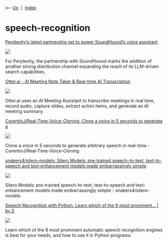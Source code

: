 <div class="nav">

⟵ [Up](index.html)  \|  [Index](index.html)

</div>

# speech-recognition

<div class="cards">

<div class="card">

<div class="card-title">

[Perplexity’s latest partnership set to power SoundHound’s voice
assistant](https://venturebeat.com/ai/perplexitys-latest-partnership-set-to-power-soundhounds-voice-assistant)

</div>

<div class="card-image">

[![](https://venturebeat.com/wp-content/uploads/2022/05/GettyImages-1093904450.jpg?w=1024?w=1200&strip=all)](https://venturebeat.com/ai/perplexitys-latest-partnership-set-to-power-soundhounds-voice-assistant)

</div>

For Perplexity, the partnership with SoundHound marks the addition of
another strong distribution channel expanding the reach of its
LLM-driven search capabilities.

</div>

<div class="card">

<div class="card-title">

[Otter.ai - AI Meeting Note Taker & Real-time AI
Transcription](https://otter.ai)

</div>

<div class="card-image">

[![](https://cdn.prod.website-files.com/618e9316785b3582a5178502/620d386acf1b61fec39b06c6_otter-og-image-02.png)](https://otter.ai)

</div>

Otter.ai uses an AI Meeting Assistant to transcribe meetings in real
time, record audio, capture slides, extract action items, and generate
an AI meeting summary.

</div>

<div class="card">

<div class="card-title">

[CorentinJ/Real-Time-Voice-Cloning: Clone a voice in 5 seconds to
generate a](https://github.com/CorentinJ/Real-Time-Voice-Cloning)

</div>

<div class="card-image">

[![](https://repository-images.githubusercontent.com/188660663/f7563980-8c7b-11e9-9035-bb7565431093)](https://github.com/CorentinJ/Real-Time-Voice-Cloning)

</div>

Clone a voice in 5 seconds to generate arbitrary speech in real-time -
CorentinJ/Real-Time-Voice-Cloning

</div>

<div class="card">

<div class="card-title">

[snakers4/silero-models: Silero Models: pre-trained speech-to-text,
text-to-speech and text-enhancement models made embarrassingly
simple](https://github.com/snakers4/silero-models)

</div>

<div class="card-image">

[![](https://opengraph.githubassets.com/1a03736950dab1d812684b2bf9a25e0efb866f62ae7f47c530cf85c5f4a5cf12/snakers4/silero-models)](https://github.com/snakers4/silero-models)

</div>

Silero Models: pre-trained speech-to-text, text-to-speech and
text-enhancement models made embarrassingly simple -
snakers4/silero-models

</div>

<div class="card">

<div class="card-title">

[Speech Recognition with Python. Learn which of the 9 most prominent… \|
by
S](https://towardsdatascience.com/automatic-speech-recognition-in-python-programs-a64851ad29b3)

</div>

<div class="card-image">

[![](https://miro.medium.com/v2/resize:fill:1200:632/g:fp:0.52:0.51/1*X90jc9fD9AbgcTfG3IBT2g.png)](https://towardsdatascience.com/automatic-speech-recognition-in-python-programs-a64851ad29b3)

</div>

Learn which of the 9 most prominent automatic speech recognition engines
is best for your needs, and how to use it in Python programs.

</div>

</div>
